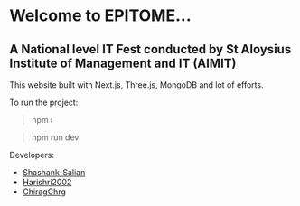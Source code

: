 # Welcome to EPITOME...

## A National level IT Fest conducted by St Aloysius Institute of Management and IT (AIMIT)

This website built with Next.js, Three.js, MongoDB and lot of efforts.

To run the project:

> npm i

> npm run dev

Developers:

- [Shashank-Salian](https://github.com/Shashank-Salian)
- [Harishri2002](https://github.com/Harishri2002)
- [ChiragChrg](https://github.com/ChiragChrg)

